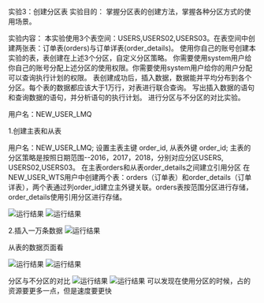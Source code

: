 实验3：创建分区表
实验目的：
掌握分区表的创建方法，掌握各种分区方式的使用场景。

实验内容：
本实验使用3个表空间：USERS,USERS02,USERS03。在表空间中创建两张表：订单表(orders)与订单详表(order_details)。
使用你自己的账号创建本实验的表，表创建在上述3个分区，自定义分区策略。
你需要使用system用户给你自己的账号分配上述分区的使用权限。你需要使用system用户给你的用户分配可以查询执行计划的权限。
表创建成功后，插入数据，数据能并平均分布到各个分区。每个表的数据都应该大于1万行，对表进行联合查询。
写出插入数据的语句和查询数据的语句，并分析语句的执行计划。
进行分区与不分区的对比实验。

用户名：NEW_USER_LMQ



1.创建主表和从表

用户名：NEW_USER_LMQ; 设置主表主键 order_id, 从表外键 order_id; 主表的分区策略是按照日期范围--2016，2017，2018，分别对应分区USERS, USERS02,USERS03。 在主表orders和从表order_details之间建立引用分区 在NEW_USER_WTS用户中创建两个表：orders（订单表）和order_details（订单详表），两个表通过列order_id建立主外键关联。orders表按范围分区进行存储，order_details使用引用分区进行存储。

![运行结果](https://github.com/liumengqi77/oracle/blob/master/text3/1.png)
![运行结果](https://github.com/liumengqi77/oracle/blob/master/text3/2.png)




2.插入一万条数据
![运行结果](https://github.com/liumengqi77/oracle/blob/master/text3/3.png)


从表的数据页面看

![运行结果](https://github.com/liumengqi77/oracle/blob/master/text3/4.png)
![运行结果](https://github.com/liumengqi77/oracle/blob/master/text3/5.png)


分区与不分区的对比
![运行结果](https://github.com/liumengqi77/oracle/blob/master/text3/6.png)
![运行结果](https://github.com/liumengqi77/oracle/blob/master/text3/7.png)
可以发现在使用分区的时候，占的资源要更多一点，但是速度要更快
